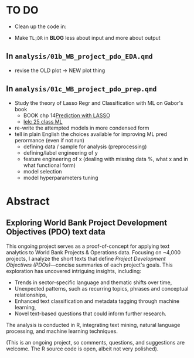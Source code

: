 # TO DO

+ Clean up the code in: 

+ Make `TL;DR` in **BLOG** less about input and more about output   

## In `analysis/01b_WB_project_pdo_EDA.qmd`
   - revise the OLD plot -> NEW plot thing

## In `analysis/01c_WB_project_pdo_prep.qmd`

+  Study the theory of Lasso Regr and Classification with ML on Gabor's book
   + BOOK chp 14[Prediction with LASSO](https://github.com/gabors-data-analysis/da-coding-rstats/tree/main/lecture22-lasso)
   + [lelc 25 class ML](https://github.com/gabors-data-analysis/da-coding-rstats/tree/main/lecture25-classification-wML)
+ re-write the attempted models in more condensed form
+ tell in plain English the choices available for improving ML pred perormance (even if not run)
   + defining data / sample for analysis (preprocessing)
   + defining/label engineering of  y
   + feature engineering of x (dealing with missing data %, what x and in what functional form)
   + model selection
   + model hyperparameters tuning 


<!-- 
# + mandare a 
#    + tipo di Data ninja
#    + tipo Vincenzo
#    + gianni  
#    + michele MD a DC 
-->
   


# Abstract 

## Exploring World Bank Project Development Objectives (PDO) text data
This ongoing project serves as a proof-of-concept for applying text analytics to World Bank Projects & Operations data. Focusing on ~4,000 projects, I analyze the short texts that define *Project Development Objectives (PDOs)*—concise summaries of each project's goals. This exploration has uncovered intriguing insights, including:  

- Trends in sector-specific language and thematic shifts over time,  
- Unexpected patterns, such as recurring topics, phrases and conceptual relationships,  
- Enhanced text classification and metadata tagging through machine learning,  
- Novel text-based questions that could inform further research.  

The analysis is conducted in R, integrating text mining, natural language processing, and machine learning techniques.  

(This is an ongoing project, so comments, questions, and suggestions are welcome. The R source code is open, albeit not very polished). 
